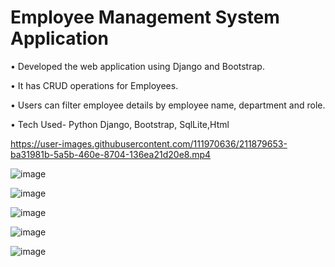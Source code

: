 ﻿# Employee Management System Application
 
• Developed the web application using Django and Bootstrap.

• It has CRUD operations for Employees.

• Users can filter employee details by employee name, department and role.

• Tech Used- Python Django, Bootstrap, SqlLite,Html


https://user-images.githubusercontent.com/111970636/211879653-ba31981b-5a5b-460e-8704-136ea21d20e8.mp4



![image](https://user-images.githubusercontent.com/111970636/205283724-81c2cce5-e77e-4396-91bf-b450c751dce0.png)

![image](https://user-images.githubusercontent.com/111970636/205283826-1af00953-7ebc-422b-a051-859bdd2787b1.png)

![image](https://user-images.githubusercontent.com/111970636/205283875-cfcddf8e-dff8-4623-9021-b7076249c9f1.png)

![image](https://user-images.githubusercontent.com/111970636/205283943-861d54ac-401d-43f3-9718-56578bdf6a54.png)

![image](https://user-images.githubusercontent.com/111970636/205284065-ed25b7f3-ba3d-44e4-ae8c-d93151447373.png)





